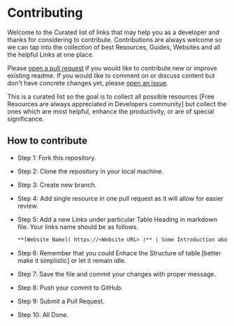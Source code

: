 # Contributing

Welcome to the Curated list of links that may help you as a developer and thanks for considering to contribute. Contributions are always welcome so we can tap into the collection of best Resources, Guides, Websites and all the helpful Links at one place.

Please [open a pull request](https://github.com/mrjatinchauhan/resources/pulls) if you would like to contribute new or improve existing readme. If you would like to comment on or discuss content but don't have concrete changes yet, please [open an issue](https://github.com/mrjatinchauhan/resources/issues).

This is a curated list so the goal is to collect all possible resources [Free Resources are always appreciated in Developers community] but collect the ones which are most helpful, enhance the productivity, or are of special significance.

## How to contribute

- Step 1: Fork this repository.

- Step 2: Clone the repository in your local machine.

- Step 3: Create new branch.

- Step 4: Add single resource in one pull request as it will allow for easier review.

- Step 5: Add a new Links under particular Table Heading in markdown file. Your links name should be as follows.

    ```md
    **[Website Name]( https://<Website URL> )** | Some Introduction about how it helps or its use case.
    ```

- Step 6: Remember that you could Enhace the Structure of table [better make it simplistic] or let it remain idle.

- Step 7: Save the file and commit your changes with proper message.

- Step 8: Push your commit to GitHub.

- Step 9: Submit a Pull Request.

- Step 10: All Done.
